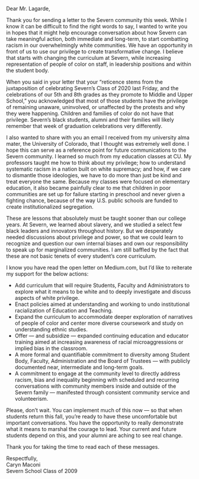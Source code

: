 Dear Mr. Lagarde,

Thank you for sending a letter to the Severn community this week. While I know it can be difficult to find the right words to say, I wanted to write you in hopes that it might help encourage conversation about how Severn can take meaningful action, both immediate and long-term, to start combatting racism in our overwhelmingly white communities. We have an opportunity in front of us to use our privilege to create transformative change. I believe that starts with changing the curriculum at Severn, while increasing representation of people of color on staff, in leadership positions and within the student body.  

When you said in your letter that your “reticence stems from the juxtaposition of celebrating Severn’s Class of 2020 last Friday, and the celebrations of our 5th and 8th grades as they promote to Middle and Upper School,” you acknowledged that most of those students have the privilege of remaining unaware, uninvolved, or unaffected by the protests and why they were happening. Children and families of color do not have that privilege. Severn’s black students, alumni and their families will likely remember that week of graduation celebrations very differently.

I also wanted to share with you an email I received from my university alma mater, the University of Colorado, that I thought was extremely well done. I hope this can serve as a reference point for future communications to the Severn community. I learned so much from my education classes at CU. My professors taught me how to think about my privilege; how to understand systematic racism in a nation built on white supremacy; and how, if we care to dismantle those ideologies, we have to do more than just be kind and treat everyone the same. Because my classes were focused on elementary education, it also became painfully clear to me that children in poor communities are set up for failure starting in preschool and never given a fighting chance, because of the way U.S. public schools are funded to create institutionalized segregation.

These are lessons that absolutely must be taught sooner than our college years. At Severn, we learned about slavery, and we studied a select few black leaders and innovators throughout history. But we desperately needed discussions about privilege and power, so that we could learn to recognize and question our own internal biases and own our responsibility to speak up for marginalized communities. I am still baffled by the fact that these are not basic tenets of every student’s core curriculum.

I know you have read the open letter on Medium.com, but I’d like to reiterate my support for the below actions:

- Add curriculum that will require Students, Faculty and Administrators to explore what it means to be white and to deeply investigate and discuss aspects of white privilege.
- Enact policies aimed at understanding and working to undo institutional racialization of Education and Teaching.
- Expand the curriculum to accommodate deeper exploration of narratives of people of color and center more diverse coursework and study on understanding ethnic studies.
- Offer — and subsidize — expanded continuing education and educator training aimed at increasing awareness of racial microaggressions or implied bias in the classroom.
- A more formal and quantifiable commitment to diversity among Student Body, Faculty, Administration and the Board of Trustees — with publicly documented near, intermediate and long-term goals.
- A commitment to engage at the community level to directly address racism, bias and inequality beginning with scheduled and recurring conversations with community members inside and outside of the Severn family — manifested through consistent community service and volunteerism.

Please, don’t wait. You can implement much of this now — so that when students return this fall, you’re ready to have these uncomfortable but important conversations. You have the opportunity to really demonstrate what it means to marshal the courage to lead. Your current and future students depend on this, and your alumni are aching to see real change.

Thank you for taking the time to read each of these messages.

Respectfully,  
Caryn Maconi  
Severn School Class of 2009